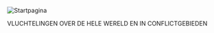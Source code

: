 ![Startpagina](https://github.com/smeber/Programmeerproject/blob/master/doc/Startpagina.png)

VLUCHTELINGEN OVER DE HELE WERELD EN IN CONFLICTGEBIEDEN
